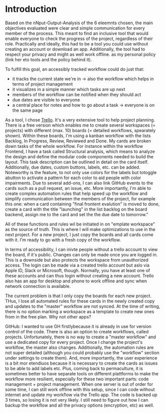 # Introduction

Based on the nNput-Output-Analysis of the 6 eleemnts chosen, the main objectives evaluated were clear and simple communication for every member of the process. This meant to find an inclusive tool that would enable everyone to check the progress of the project, regardless of their role. Practically and ideally, this had to be a tool you could use without creating an account or download an app. Additionally, the tool had to respect your privacy and might as well work offline.  as my personal policy (link her eto tools and the policy behind it).

To fulfill this goal, an accessibly tracked workflow could do just that:

- it tracks the current state we're in -> also the workflow which helps in terms of project management
- it visualizes in a simple manner which tasks are up next
- members of the workflow can be notified when they should act
- due dates are visible to everyone
- a central place for notes and how to go about a task
-> everyone is on the same page

As a tool, I chose [Trello](https://trello.com/). It's a very extensive tool to help project planning. There is a free version which enables me to create several workspaces (= projects) with different (max. 10) boards (= detailed workflows, spearately shown). Within these boards, I'm using a kanban workflow with the lists Backlog, In Progress, Review, Reviewed and Done. My cards are broken down tasks of the whole workflow. For instance within the workflow Frontend, I have a task called Structural analysis, which means to analyze the design and define the modular code components needed to build the layout. This task description can be outlined in detail on the card itself. Additionally, due dates, custom buttons, labels, etc. can be added. Noteworthy is the feature, to not only use colors for the labels but totoggle abutton to activate a pattern for each color to aid people with color impairments. Due to several add-ons, I can also link GitHub events to the cards such as a pull request, an issue, etc. More importantly, I'm able to create complex automation rules that help speed up the workflow and simplify communication between the members of the project, for example this one: when a card containing "final frontent evalution" is moved to done, create a card with the title "launching" in the list backlog on the board backend, assign me to the card and set the the due date to tomorrow."

All of these functions and rules wil be initiated in on "emplate workspace" as the source of truth. This is where I will make optimizations to use in the next project. For a new project, I just copy the boards and all cards come with it. I'm ready to go with a fresh copy of the workflow.

In terms of accessibility, I can inivte people without a trello account to view the board, if it's public. Changes can only be made once you are logged in. This is a downside but also protects the workspace from unauthorized access. The login can be made via a created trello account but aslo via Apple ID, Slack or Microsoft, though. Normally, you have at least one of these accounts and can thus login without creating a new account. Trello also has an app for desktop and phone to work offline and sync when network connection is available.

The current problem is that I only copy the boards for each new project. THus, I lose all automated rules for these cards in the newly created copy and updates to the "master" workflow are not synced. At the time of writing, there is no option marking a workspace as a template to create new ones from in the free plan.
Why not other apps?

GitHub:
I wanted to use GH firstlybecause it is already in use for version control of the code. There is also an option to create workflows, called projects. Unfortunately, there is no way to create a "master workflow" and use a dedicated copy for every project. Once I change the project's worklfow, the master also changes. Additionally, the automation rules are not super detailed (although you could probably use the "workflow" section under settings to create them). And, more importantly, the user experience is a bit mor etendiuos because it is necessary to create the cards as issues to be able to add labels etc. Plus, coming back to permaculture, it is sometimes better to have separate tools on different plattforms to make the workflow more resilient, especially for these two important parts: code management + project management. When one server is out of order for some time, I can still work offline with this setup, since I can code without internet and update my workflow via the Trello app. The code is backed up 3 times, so losing it is not very likely. I still need to figure out how I can backup the workflow and all the privacy options (encryption, etc) as well.

